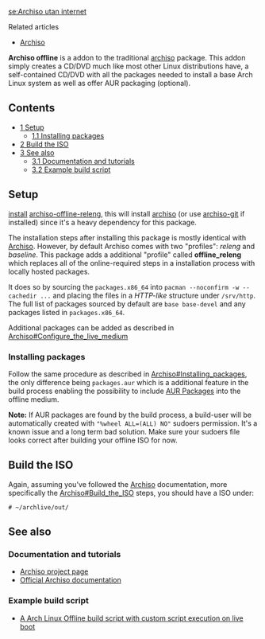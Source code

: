 [se:Archiso utan internet](/index.php?title=Se:Archiso_utan_internet&action=edit&redlink=1 "Se:Archiso utan internet (page does not exist)")

Related articles

*   [Archiso](/index.php/Archiso "Archiso")

**Archiso offline** is a addon to the traditional [archiso](https://www.archlinux.org/packages/?name=archiso) package. This addon simply creates a CD/DVD much like most other Linux distributions have, a self-contained CD/DVD with all the packages needed to install a base Arch Linux system as well as offer AUR packaging (optional).

## Contents

*   [1 Setup](#Setup)
    *   [1.1 Installing packages](#Installing_packages)
*   [2 Build the ISO](#Build_the_ISO)
*   [3 See also](#See_also)
    *   [3.1 Documentation and tutorials](#Documentation_and_tutorials)
    *   [3.2 Example build script](#Example_build_script)

## Setup

[install](/index.php/Install "Install") [archiso-offline-releng](https://aur.archlinux.org/packages/archiso-offline-releng/), this will install [archiso](https://www.archlinux.org/packages/?name=archiso) (or use [archiso-git](https://aur.archlinux.org/packages/archiso-git/) if installed) since it's a heavy dependency for this package.

The installation steps after installing this package is mostly identical with [Archiso](/index.php/Archiso "Archiso"). However, by default Archiso comes with two "profiles": *releng* and *baseline*. This package adds a additional "profile" called **offline_releng** which replaces all of the online-required steps in a installation process with locally hosted packages.

It does so by sourcing the `packages.x86_64` into `pacman --noconfirm -w --cachedir ...` and placing the files in a *HTTP-like* structure under `/srv/http`. The full list of packages sourced by default are `base base-devel` and any packages listed in `packages.x86_64`.

Additional packages can be added as described in [Archiso#Configure_the_live_medium](/index.php/Archiso#Configure_the_live_medium "Archiso")

### Installing packages

Follow the same procedure as described in [Archiso#Installing_packages](/index.php/Archiso#Installing_packages "Archiso"), the only difference being `packages.aur` which is a additional feature in the build process enabling the possibility to include [AUR Packages](https://aur.archlinux.org) into the offline medium.

**Note:** If AUR packages are found by the build process, a build-user will be automatically created with `"%wheel ALL=(ALL) NO"` sudoers permission. It's a known issue and a long term bad solution. Make sure your sudoers file looks correct after building your offline ISO for now.

## Build the ISO

Again, assuming you've followed the [Archiso](/index.php/Archiso "Archiso") documentation, more specifically the [Archiso#Build_the_ISO](/index.php/Archiso#Build_the_ISO "Archiso") steps, you should have a ISO under:

```
# ~/archlive/out/

```

## See also

### Documentation and tutorials

*   [Archiso project page](https://projects.archlinux.org/archiso.git)
*   [Official Archiso documentation](https://projects.archlinux.org/archiso.git/tree/docs)

### Example build script

*   [A Arch Linux Offline build script with custom script execution on live boot](https://github.com/Torxed/Scripts/blob/master/bash/build_offline)